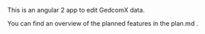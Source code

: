 This is an angular 2 app to edit GedcomX data. 

You can find an overview of the planned features in the plan.md .
